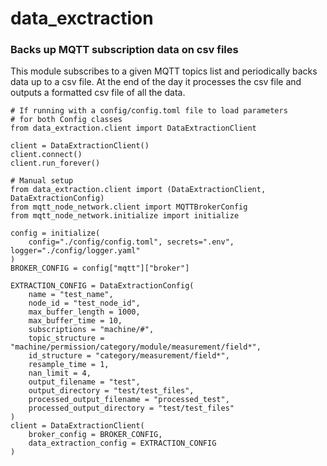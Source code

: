 # data_exctraction
### Backs up MQTT subscription data on csv files

This module subscribes to a given MQTT topics list and periodically backs data up to a csv file. At the end of the day it processes the csv file and outputs a formatted csv file of all the data.


```
# If running with a config/config.toml file to load parameters
# for both Config classes
from data_extraction.client import DataExtractionClient

client = DataExtractionClient()
client.connect()
client.run_forever()

# Manual setup
from data_extraction.client import (DataExtractionClient, DataExtractionConfig)
from mqtt_node_network.client import MQTTBrokerConfig
from mqtt_node_network.initialize import initialize

config = initialize(
    config="./config/config.toml", secrets=".env", logger="./config/logger.yaml"
)
BROKER_CONFIG = config["mqtt"]["broker"]

EXTRACTION_CONFIG = DataExtractionConfig(
    name = "test_name",
    node_id = "test_node_id",
    max_buffer_length = 1000,
    max_buffer_time = 10,
    subscriptions = "machine/#",
    topic_structure = "machine/permission/category/module/measurement/field*",
    id_structure = "category/measurement/field*",
    resample_time = 1,
    nan_limit = 4,
    output_filename = "test",
    output_directory = "test/test_files",
    processed_output_filename = "processed_test",
    processed_output_directory = "test/test_files"
)
client = DataExtractionClient(
    broker_config = BROKER_CONFIG,
    data_extraction_config = EXTRACTION_CONFIG
)
```
